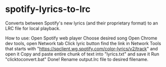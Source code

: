 # spotify-lyrics-to-lrc
Converts between Spotify's new lyrics (and their proprietary format) to an LRC file for local playback.


How to use:
Open Spotify web player
Choose desired song
Open Chrome dev tools, open Network tab
Click lyric button
find the link in Network Tools that starts with "https://spclient.wg.spotify.com/color-lyrics/v2/track" and open it
Copy and paste entire chunk of text into "lyrics.txt" and save it
Run "clicktoconvert.bat"
Done! Rename output.lrc file to desired filename.
